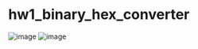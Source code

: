 # hw1_binary_hex_converter
![image](https://github.com/TMUb908111071/hw1_binary_hex_converter/assets/161851654/e43eb03b-fc18-46e9-b72b-724e835635d4)
![image](https://github.com/TMUb908111071/hw1_binary_hex_converter/assets/161851654/644853d6-1af1-4eaa-bf0a-856feeac04a4)
